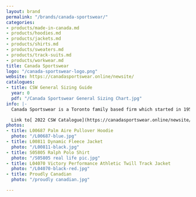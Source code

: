 ```yaml
---
layout: brand
permalink: "/brands/canada-sportswear/"
categories:
- products/made-in-canada.md
- products/hoodies.md
- products/jackets.md
- products/shirts.md
- products/sweaters.md
- products/track-suits.md
- products/workwear.md
title: Canada Sportswear
logo: "/canada-sportswear-logo.png"
website: https://canadasportswear.online/newsite/
catalogues:
- title: CSW General Sizing Guide
  year: 0
  pdf: "/Canada Sportswear General Sizing Chart.jpg"
info: |-
  Canada Sportswear is a Toronto family based firm which started in 1954. Many of their garments are manufactured in Toronto and they have a very efficient system.

  Link to[ 2022 CSW Catalogue](https://canadasportswear.online/newsite/main-catalogue/)
photos:
- title: L00687 Palm Aire Pullover Hoodie
  photo: "/L00687-blue.jpg"
- title: L00811 Dynamic Fleece Jacket
  photo: "/L00811-black.jpg"
- title: S05805 Ralph Polo Shirt
  photo: "/S05805 real life pic.jpg"
- title: L04070 Victory Performance Athletic Twill Track Jacket
  photo: "/L04070-black-red.jpg"
- title: Proudly Canadian
  photo: "/proudly canadian.jpg"

---
```

